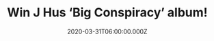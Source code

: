 ---
campaign-uuid: "c-d46068a4-1f78-426d-a4b5-a28c5535fdef"
type: "Competition"
category: "Music"
date: "2020-03-31T06:00:00.000Z"
end-date: "2020-04-01T23:59:00.000Z"
disable-form: false
is_promoted: false
has_entry_page: true
title: "Win J Hus ‘Big Conspiracy’ album!"
competition-description: "<p>We have managed to get our hands on then second studio\
  \ album by the British hip-hop artist featuring the hit single 'Must Be’ J Hus.\
  \ An awesome album for your collection.</p>\n<p>Want it? Click below for a chance\
  \ to win.</p>\n"
hero-header: "Win J Hus ‘Big Conspiracy’ album!"
terms-confirmation: "N/A"
banner-img: "https://assets.expresslyapp.com/asset-6ff0db4f-7164-49fb-8fb9-f33c70d76e12.jpg"
logo-left-href: "http://club.expressly.io"
logo-left-image: "https://assets.expresslyapp.com/asset-a9848ad4-e074-4e9b-9c62-41eb74e1657e.jpg"
logo-left-title: "Expressly Club"
bg-image-hero: "https://assets.expresslyapp.com/asset-f802d3d7-09cb-4857-90ac-496a059bd2b7.jpg"
bg-image-first: "https://assets.expresslyapp.com/asset-494e3d85-5285-4cf0-a183-02c8660a3b1b.jpg"
section1-content: "<p>’Big Conspiracy’ is the second studio album by the British hip-hop\
  \ artist featuring the hit single 'Must Be'. The album is the follow up to his debut\
  \ record, 'Common Sense', which was nominated for the prestigious Mercury Music\
  \ Prize. Hus also picked up three Brit Award nominations for British Album, British\
  \ Breakthrough Act and British Single for 'Did You See'.</p>\n<p>Click below and\
  \ it could be yours!</p>\n"
entry-title: "Win J Hus ‘Big Conspiracy’ album!"
entry-content: "<p>Enter the draw to win J Hus ‘Big Conspiracy’ album by completing\
  \ the form below before 23:59 on the 1st of May 2020.</p>\n"
has-winner: false
prize-description: "J Hus ‘Big Conspiracy’ album!"
special-conditions: "Multiple entries are allowed up to one every day.\r\n\r\nThis\
  \ competition is also available on: https://aaa.nme.com/competitions/j-hus-album"
country-restrictions:
- "GB"
---